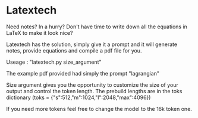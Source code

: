 # Latextech

Need notes? In a hurry? Don't have time to write down all the equations in LaTeX to make it look nice?  

Latextech has the solution, simply give it a prompt and it will generate notes, provide equations and compile a pdf file for you.  

Useage : "latextech.py size_argument" 

The example pdf provided had simply the prompt "lagrangian"

Size argument gives you the opportunity to customize the size of your output and control the token length. 
The prebuild lengths are in the toks dictionary (toks = {"s":512,"m":1024,"l":2048,"max":4096})

If you need more tokens feel free to change the model to the 16k token one.